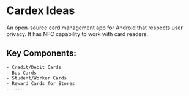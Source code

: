 # Cardex Ideas
An open-source card management app for Android that respects user privacy. It has NFC capability to work with card readers.

## Key Components:
    - Credit/Debit Cards
    - Bus Cards 
    - Student/Worker Cards 
    - Reward Cards for Stores
    - ....
